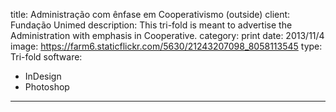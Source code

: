 title: Administração com ênfase em Cooperativismo (outside)
client: Fundação Unimed
description: This tri-fold is meant to advertise the Administration with emphasis in Cooperative.
category: print
date: 2013/11/4
image: https://farm6.staticflickr.com/5630/21243207098_8058113545
type: Tri-fold
software:
- InDesign
- Photoshop
---
